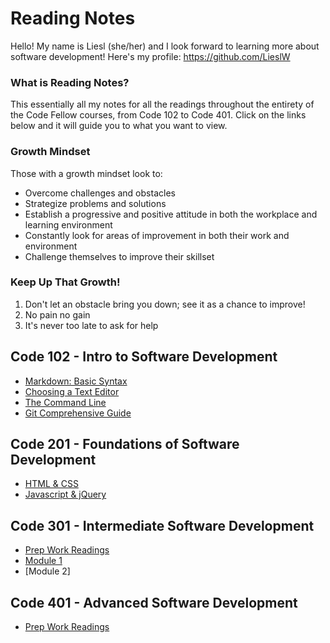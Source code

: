 # Reading Notes  
Hello! My name is Liesl (she/her) and I look forward to learning more about software development! Here's my profile: https://github.com/LieslW  
### What is Reading Notes?  
This essentially all my notes for all the readings throughout the entirety of the Code Fellow courses, from Code 102 to Code 401. Click on the links below and it will guide you to what you want to view.  
### Growth Mindset 
  Those with a growth mindset look to:  
  - Overcome challenges and obstacles  
  - Strategize problems and solutions  
  - Establish a progressive and positive attitude in both the workplace and learning environment  
  - Constantly look for areas of improvement in both their work and environment  
  - Challenge themselves to improve their skillset  
 ### Keep Up That Growth!  
 1. Don't let an obstacle bring you down; see it as a chance to improve!  
 2. No pain no gain  
 3. It's never too late to ask for help   
  
## Code 102 - Intro to Software Development  
- [Markdown: Basic Syntax](MarkdownBasicSyntac.md)
- [Choosing a Text Editor](ChoosingaTextEditor.md)
- [The Command Line](CommandLine.md)
- [Git Comprehensive Guide](GitGuide.md)  
  
## Code 201 - Foundations of Software Development  
- [HTML & CSS](HTML|CSS.md)
- [Javascript & jQuery](JS|jQ.md)
  
## Code 301 - Intermediate Software Development   
- [Prep Work Readings](301Prep.md)
- [Module 1](301mod1.md)
- [Module 2]
  
## Code 401 - Advanced Software Development  
- [Prep Work Readings]()

